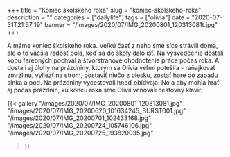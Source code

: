 +++
title = "Koniec školského roka"
slug = "koniec-skolskeho-roka"
description = ""
categories = ["dailylife"]
tags = ["olivia"]
date = "2020-07-31T21:57:19"
banner = "/images/2020/07/IMG_20200801_120313081t.jpg"
+++

A máme koniec školského roka. Veľkú časť z neho sme síce strávili doma, ale o to väčšia radosť bola, keď sa do školy dalo ísť. Na vysvedčenie dostali kopu farebných pochvál a štvorstranové ohodnotenie práce počas roka. A dostali aj úlohy na prázdniny, ktorým sa Olivia veľmi potešila - raňajkovať zmrzlinu, vyliezť na strom, postaviť niečo z piesku, zostať hore do západu slnka a pod. Na prázdniny vycestovali hneď obidvaja. No a aby mohla hrať aj počas prázdnin, ku koncu roka sme Olivii venovali cestovný klavír.

{{< gallery
  "/images/2020/07/IMG_20200801_120313081.jpg"
  "/images/2020/07/IMG_20200620_101634245_BURST001.jpg"
  "/images/2020/07/IMG_20200701_102433168.jpg"
  "/images/2020/07/IMG_20200724_105746106.jpg"
  "/images/2020/07/IMG_20200725_193820035.jpg"
>}}
